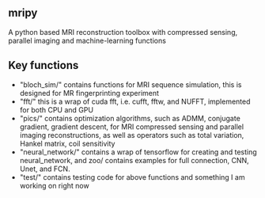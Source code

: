 ## mripy
A python based MRI reconstruction toolbox with compressed sensing, parallel imaging and machine-learning functions
## Key functions
* "bloch_sim/"      contains functions for MRI sequence simulation, this is designed for MR fingerprinting experiment
* "fft/"            this is a wrap of cuda fft, i.e. cufft, fftw, and NUFFT, implemented for both CPU and GPU
* "pics/"           contains optimization algorithms, such as ADMM, conjugate gradient, gradient descent, for MRI compressed sensing and parallel imaging reconstructions, as well as operators such as total variation, Hankel matrix, coil sensitivity
* "neural_network/" contains a wrap of tensorflow for creating and testing neural_network, and zoo/ contains examples for full connection, CNN, Unet, and FCN.  
* "test/"           contains testing code for above functions and something I am working on right now
